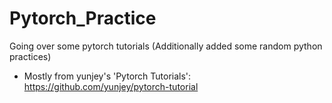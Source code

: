 # Pytorch_Practice

Going over some pytorch tutorials (Additionally added some random python practices) 

- Mostly from yunjey's 'Pytorch Tutorials': https://github.com/yunjey/pytorch-tutorial
